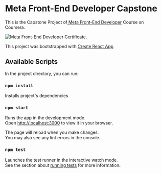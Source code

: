 # Meta Front-End Developer Capstone

This is the Capstone Project of[ Meta Front-End Developer](https://www.coursera.org/professional-certificates/meta-front-end-developer) Course on Coursera.

![Meta Front-End Developer Certificate.](https://drive.google.com/uc?id=15n6WsH2fdtOumdt-MIob80y6-wOjUb2g)

This project was bootstrapped with [Create React App](https://github.com/facebook/create-react-app).


## Available Scripts

In the project directory, you can run:

### `npm install`

Installs project's dependencies

### `npm start`

Runs the app in the development mode.\
Open [http://localhost:3000](http://localhost:3000) to view it in your browser.

The page will reload when you make changes.\
You may also see any lint errors in the console.

### `npm test`

Launches the test runner in the interactive watch mode.\
See the section about [running tests](https://facebook.github.io/create-react-app/docs/running-tests) for more information.
